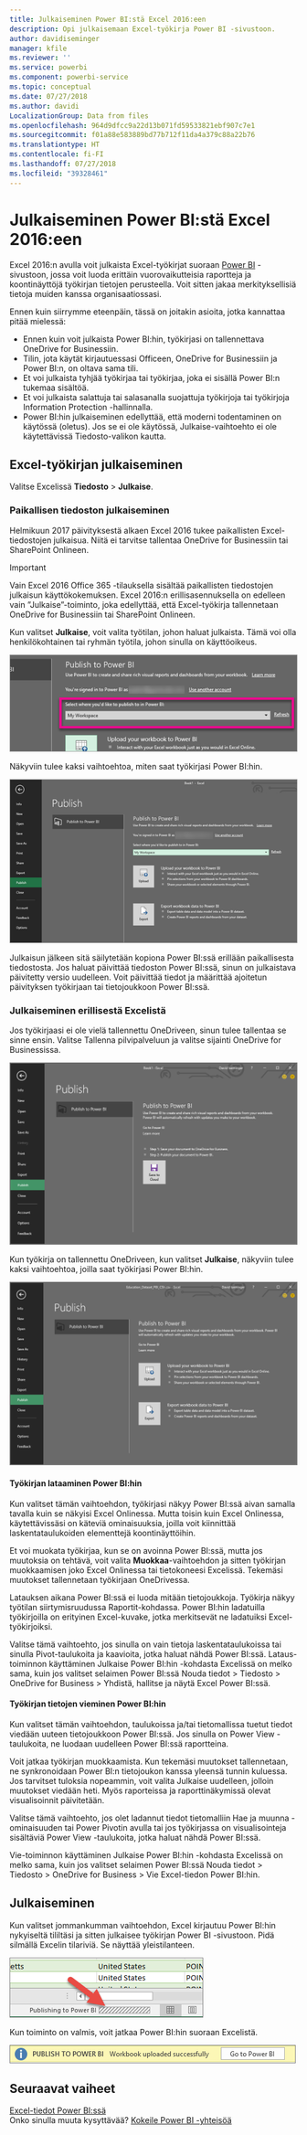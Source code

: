 ```yaml
---
title: Julkaiseminen Power BI:stä Excel 2016:een
description: Opi julkaisemaan Excel-työkirja Power BI -sivustoon.
author: davidiseminger
manager: kfile
ms.reviewer: ''
ms.service: powerbi
ms.component: powerbi-service
ms.topic: conceptual
ms.date: 07/27/2018
ms.author: davidi
LocalizationGroup: Data from files
ms.openlocfilehash: 964d9dfcc9a22d13b071fd59533821ebf907c7e1
ms.sourcegitcommit: f01a88e583889bd77b712f11da4a379c88a22b76
ms.translationtype: HT
ms.contentlocale: fi-FI
ms.lasthandoff: 07/27/2018
ms.locfileid: "39328461"
---
```

# <a name="publish-to-power-bi-from-excel-2016"></a>Julkaiseminen Power BI:stä Excel 2016:een
Excel 2016:n avulla voit julkaista Excel-työkirjat suoraan [Power BI](https://powerbi.microsoft.com) -sivustoon, jossa voit luoda erittäin vuorovaikutteisia raportteja ja koontinäyttöjä työkirjan tietojen perusteella. Voit sitten jakaa merkityksellisiä tietoja muiden kanssa organisaatiossasi.

Ennen kuin siirrymme eteenpäin, tässä on joitakin asioita, jotka kannattaa pitää mielessä:

* Ennen kuin voit julkaista Power BI:hin, työkirjasi on tallennettava OneDrive for Businessiin.
* Tilin, jota käytät kirjautuessasi Officeen, OneDrive for Businessiin ja Power BI:n, on oltava sama tili.
* Et voi julkaista tyhjää työkirjaa tai työkirjaa, joka ei sisällä Power BI:n tukemaa sisältöä.
* Et voi julkaista salattuja tai salasanalla suojattuja työkirjoja tai työkirjoja Information Protection -hallinnalla.
* Power BI:hin julkaiseminen edellyttää, että moderni todentaminen on käytössä (oletus). Jos se ei ole käytössä, Julkaise-vaihtoehto ei ole käytettävissä Tiedosto-valikon kautta.

## <a name="to-publish-your-excel-workbook"></a>Excel-työkirjan julkaiseminen
Valitse Excelissä **Tiedosto** > **Julkaise**.

### <a name="local-file-publishing"></a>Paikallisen tiedoston julkaiseminen
Helmikuun 2017 päivityksestä alkaen Excel 2016 tukee paikallisten Excel-tiedostojen julkaisua. Niitä ei tarvitse tallentaa OneDrive for Businessiin tai SharePoint Onlineen.

> [!IMPORTANT]
> Vain Excel 2016 Office 365 -tilauksella sisältää paikallisten tiedostojen julkaisun käyttökokemuksen. Excel 2016:n erillisasennuksella on edelleen vain ”Julkaise”-toiminto, joka edellyttää, että Excel-työkirja tallennetaan OneDrive for Businessiin tai SharePoint Onlineen.
> 
> 

Kun valitset **Julkaise**, voit valita työtilan, johon haluat julkaista. Tämä voi olla henkilökohtainen tai ryhmän työtila, johon sinulla on käyttöoikeus.

![](media/service-publish-from-excel/pbi_choose_workspace.png)

Näkyviin tulee kaksi vaihtoehtoa, miten saat työkirjasi Power BI:hin.

![](media/service-publish-from-excel/pbi_uploadexport3.png)

Julkaisun jälkeen sitä säilytetään kopiona Power BI:ssä erillään paikallisesta tiedostosta. Jos haluat päivittää tiedoston Power BI:ssä, sinun on julkaistava päivitetty versio uudelleen. Voit päivittää tiedot ja määrittää ajoitetun päivityksen työkirjaan tai tietojoukkoon Power BI:ssä.

### <a name="publishing-from-excel-standalone"></a>Julkaiseminen erillisestä Excelistä
Jos työkirjaasi ei ole vielä tallennettu OneDriveen, sinun tulee tallentaa se sinne ensin. Valitse Tallenna pilvipalveluun ja valitse sijainti OneDrive for Businessissa.

![](media/service-publish-from-excel/pbi_savetoonedrive2.png)

Kun työkirja on tallennettu OneDriveen, kun valitset **Julkaise**, näkyviin tulee kaksi vaihtoehtoa, joilla saat työkirjasi Power BI:hin.

![](media/service-publish-from-excel/pbi_uploadexport2.png)

#### <a name="upload-your-workbook-to-power-bi"></a>Työkirjan lataaminen Power BI:hin
Kun valitset tämän vaihtoehdon, työkirjasi näkyy Power BI:ssä aivan samalla tavalla kuin se näkyisi Excel Onlinessa. Mutta toisin kuin Excel Onlinessa, käytettävissäsi on käteviä ominaisuuksia, joilla voit kiinnittää laskentataulukoiden elementtejä koontinäyttöihin.

Et voi muokata työkirjaa, kun se on avoinna Power BI:ssä, mutta jos muutoksia on tehtävä, voit valita **Muokkaa**-vaihtoehdon ja sitten työkirjan muokkaamisen joko Excel Onlinessa tai tietokoneesi Excelissä. Tekemäsi muutokset tallennetaan työkirjaan OneDrivessa.

Latauksen aikana Power BI:ssä ei luoda mitään tietojoukkoja. Työkirja näkyy työtilan siirtymisruudussa Raportit-kohdassa. Power BI:hin ladatuilla työkirjoilla on erityinen Excel-kuvake, jotka merkitsevät ne ladatuiksi Excel-työkirjoiksi.

Valitse tämä vaihtoehto, jos sinulla on vain tietoja laskentataulukoissa tai sinulla Pivot-taulukoita ja kaavioita, jotka haluat nähdä Power BI:ssä.
Lataus-toiminnon käyttäminen Julkaise Power BI:hin -kohdasta Excelissä on melko sama, kuin jos valitset selaimen Power BI:ssä Nouda tiedot > Tiedosto > OneDrive for Business > Yhdistä, hallitse ja näytä Excel Power BI:ssä.

#### <a name="export-workbook-data-to-power-bi"></a>Työkirjan tietojen vieminen Power BI:hin
Kun valitset tämän vaihtoehdon, taulukoissa ja/tai tietomallissa tuetut tiedot viedään uuteen tietojoukkoon Power BI:ssä. Jos sinulla on Power View -taulukoita, ne luodaan uudelleen Power BI:ssä raportteina.

Voit jatkaa työkirjan muokkaamista. Kun tekemäsi muutokset tallennetaan, ne synkronoidaan Power BI:n tietojoukon kanssa yleensä tunnin kuluessa. Jos tarvitset tuloksia nopeammin, voit valita Julkaise uudelleen, jolloin muutokset viedään heti. Myös raporteissa ja raporttinäkymissä olevat visualisoinnit päivitetään.

Valitse tämä vaihtoehto, jos olet ladannut tiedot tietomalliin Hae ja muunna -ominaisuuden tai Power Pivotin avulla tai jos työkirjassa on visualisointeja sisältäviä Power View -taulukoita, jotka haluat nähdä Power BI:ssä.

Vie-toiminnon käyttäminen Julkaise Power BI:hin -kohdasta Excelissä on melko sama, kuin jos valitset selaimen Power BI:ssä Nouda tiedot > Tiedosto > OneDrive for Business > Vie Excel-tiedon Power BI:hin.

## <a name="publishing"></a>Julkaiseminen
Kun valitset jommankumman vaihtoehdon, Excel kirjautuu Power BI:hin nykyiseltä tililtäsi ja sitten julkaisee työkirjan Power BI -sivustoon. Pidä silmällä Excelin tilariviä. Se näyttää yleistilanteen.

![](media/service-publish-from-excel/pbi_publishingstatus.png)

Kun toiminto on valmis, voit jatkaa Power BI:hin suoraan Excelistä.

![](media/service-publish-from-excel/pbi_gotopbi.png)

## <a name="next-steps"></a>Seuraavat vaiheet
[Excel-tiedot Power BI:ssä](service-excel-workbook-files.md)  
Onko sinulla muuta kysyttävää? [Kokeile Power BI -yhteisöä](http://community.powerbi.com/)


